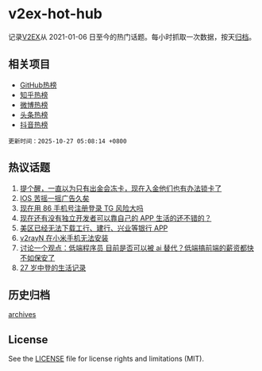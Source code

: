 # v2ex-hot-hub

 记录[V2EX](https://www.v2ex.com/)从 2021-01-06 日至今的热门话题。每小时抓取一次数据，按天[归档](archives)。
 
 ## 相关项目

- [GitHub热榜](https://github.com/snaildev/github-hot-hub)
- [知乎热榜](https://github.com/snaildev/zhihu-hot-hub)
- [微博热榜](https://github.com/snaildev/weibo-hot-hub)
- [头条热榜](https://github.com/snaildev/toutiao-hot-hub)
- [抖音热榜](https://github.com/snaildev/douyin-hot-hub)


 `更新时间：2025-10-27 05:08:14 +0800`

## 热议话题

1. [提个醒，一直以为只有出金会冻卡，现在入金他们也有办法锁卡了](https://www.v2ex.com/t/1168381)
1. [IOS 苦摇一摇广告久矣](https://www.v2ex.com/t/1168406)
1. [现在用 86 手机号注册登录 TG 风险大吗](https://www.v2ex.com/t/1168461)
1. [现在还有没有独立开发者可以靠自己的 APP 生活的还不错的？](https://www.v2ex.com/t/1168391)
1. [美区已经无法下载工行、建行、兴业等银行 APP](https://www.v2ex.com/t/1168383)
1. [v2rayN 在小米手机无法安装](https://www.v2ex.com/t/1168426)
1. [讨论一个观点：低端程序员 目前是否可以被 ai 替代？低端搞前端的薪资都快不如保安了](https://www.v2ex.com/t/1168386)
1. [27 岁中登的生活记录](https://www.v2ex.com/t/1168455)

## 历史归档

[archives](archives)

## License

See the [LICENSE](LICENSE) file for license rights and limitations (MIT).
